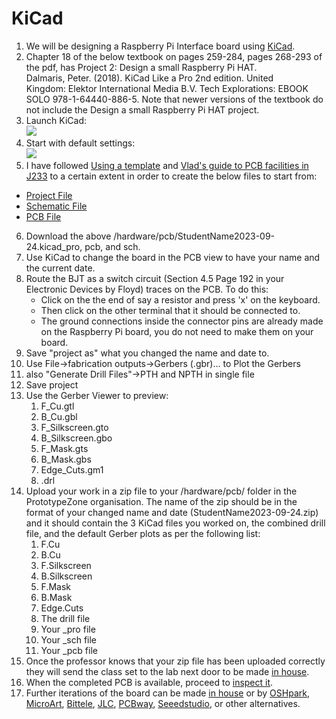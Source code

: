 # KiCad   
1. We will be designing a Raspberry Pi Interface board using [KiCad](https://www.kicad.org/).
2. Chapter 18 of the below textbook on pages 259-284, pages 268-293 of the pdf, has Project 2: Design a small Raspberry Pi HAT.
   Dalmaris, Peter. (2018). KiCad Like a Pro 2nd edition. United Kingdom: Elektor International Media B.V. Tech Explorations: EBOOK SOLO 978-1-64440-886-5. Note that newer versions of the textbook do not include the Design a small Raspberry Pi HAT project.   
3. Launch KiCad:   
![](media/1.png)
4. Start with default settings:   
![](media/2.png)
5. I have followed [Using a template](https://techexplorations.com/guides/kicad/3e/create-a-new-kicad-project-from-a-template/) and [Vlad's guide to PCB facilities in J233](PCBPrototypes.md) to a certain extent in order to create the below files to start from:
-   [Project File](/hardware/pcb/StudentName2023-09-24.kicad_pro)
-   [Schematic File](/hardware/pcb/StudentName2023-09-24.kicad_sch)
-   [PCB File](/hardware/pcb/StudentName2023-09-24.kicad_pcb)   
6. Download the above /hardware/pcb/StudentName2023-09-24.kicad_pro, pcb, and sch.
7. Use KiCad to change the board in the PCB view to have your name and the current date.
8. Route the BJT as a switch circuit (Section 4.5 Page 192 in your Electronic Devices by Floyd) traces on the PCB. To do this:
   - Click on the the end of say a resistor and press 'x' on the keyboard.
   - Then click on the other terminal that it should be connected to.
   - The ground connections inside the connector pins are already made on the Raspberry Pi board, you do not need to make them on your board.
9. Save "project as" what you changed the name and date to.   
10. Use File->fabrication outputs->Gerbers (.gbr)... to Plot the Gerbers   
11. also "Generate Drill Files"->PTH and NPTH in single file   
12. Save project
13. Use the Gerber Viewer to preview:
    1. F_Cu.gtl
    2. B_Cu.gbl
    3. F_Silkscreen.gto
    4. B_Silkscreen.gbo
    5. F_Mask.gts
    6. B_Mask.gbs
    7. Edge_Cuts.gm1
    8. .drl    
14. Upload your work in a zip file to your /hardware/pcb/ folder in the PrototypeZone organisation. The name of the zip should be in the format of your changed name and date (StudentName2023-09-24.zip) and it should contain the 3 KiCad files you worked on, the combined drill file, and the default Gerber plots as per the following list:   
    1. F.Cu   
    2. B.Cu   
    3. F.Silkscreen   
    4. B.Silkscreen   
    5. F.Mask   
    6. B.Mask   
    7. Edge.Cuts   
    8. The drill file   
    9. Your _pro file   
    10. Your _sch file   
    11. Your _pcb file
15. Once the professor knows that your zip file has been uploaded correctly they will send the class set to the lab next door to be made [in house](/hardware/pcb/PCBPrototypes.md).
16. When the completed PCB is available, proceed to [inspect it](/hardware/pcb/inspection.md).
17. Further iterations of the board can be made [in house](/hardware/pcb/PCBPrototypes.md) or by [OSHpark](https://oshpark.com/),  [MicroArt](https://microart.pcborders.com/), [Bittele](https://onlinequote.7pcb.com/), [JLC](https://jlcpcb.com/), [PCBway](https://www.pcbway.com/QuickOrderOnline.aspx), [Seeedstudio](https://www.seeedstudio.com/fusion_pcb.html), or other alternatives.   








